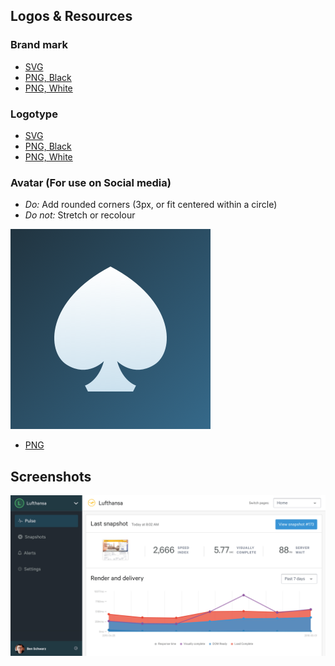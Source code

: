 ## Logos & Resources

### Brand mark

* [SVG](/Logo/Logo.svg)
* [PNG, Black](/Logo/Logo-black.png)
* [PNG, White](/Logo/Logo-white.png)

### Logotype

* [SVG](/Logo/Logotype.svg)
* [PNG, Black](/Logo/Logotype-black.png)
* [PNG, White](/Logo/Logotype-white.png)

### Avatar (For use on Social media)

* *Do:* Add rounded corners (3px, or fit centered within a circle)
* *Do not:* Stretch or recolour

![](avatar.png)

* [PNG](avatar.png)


## Screenshots

![](Screenshots/site-mock.png)
